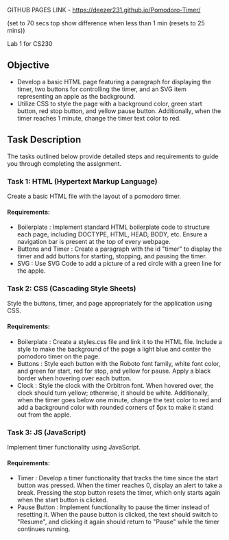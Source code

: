 GITHUB PAGES LINK -
https://deezer231.github.io/Pomodoro-Timer/

(set to 70 secs top show difference when less than 1 min (resets to 25 mins))

Lab 1 for CS230

## Objective

- Develop a basic HTML page featuring a paragraph for displaying the timer, two buttons for controlling the timer, and an SVG item representing an apple as the background.
- Utilize CSS to style the page with a background color, green start button, red stop button, and yellow pause button. Additionally, when the timer reaches 1 minute, change the timer text color to red.

## Task Description

The tasks outlined below provide detailed steps and requirements to guide you through completing the assignment.

### Task 1: HTML (Hypertext Markup Language) 

Create a basic HTML file with the layout of a pomodoro timer.

#### Requirements:

- Boilerplate : Implement standard HTML boilerplate code to structure each page, including DOCTYPE, HTML, HEAD, BODY, etc. Ensure a navigation bar is present at the top of every webpage.
- Buttons and Timer : Create a paragraph with the id "timer" to display the timer and add buttons for starting, stopping, and pausing the timer.
- SVG : Use SVG Code to add a picture of a red circle with a green line for the apple.

### Task 2: CSS (Cascading Style Sheets) 

Style the buttons, timer, and page appropriately for the application using CSS.

#### Requirements:

- Boilerplate : Create a styles.css file and link it to the HTML file. Include a style to make the background of the page a light blue and center the pomodoro timer on the page.
- Buttons : Style each button with the Roboto font family, white font color, and green for start, red for stop, and yellow for pause. Apply a black border when hovering over each button.
- Clock : Style the clock with the Orbitron font. When hovered over, the clock should turn yellow; otherwise, it should be white. Additionally, when the timer goes below one minute, change the text color to red and add a background color with rounded corners of 5px to make it stand out from the apple.

### Task 3: JS (JavaScript) 

Implement timer functionality using JavaScript.

#### Requirements:

- Timer : Develop a timer functionality that tracks the time since the start button was pressed. When the timer reaches 0, display an alert to take a break. Pressing the stop button resets the timer, which only starts again when the start button is clicked.
- Pause Button : Implement functionality to pause the timer instead of resetting it. When the pause button is clicked, the text should switch to "Resume", and clicking it again should return to "Pause" while the timer continues running.
